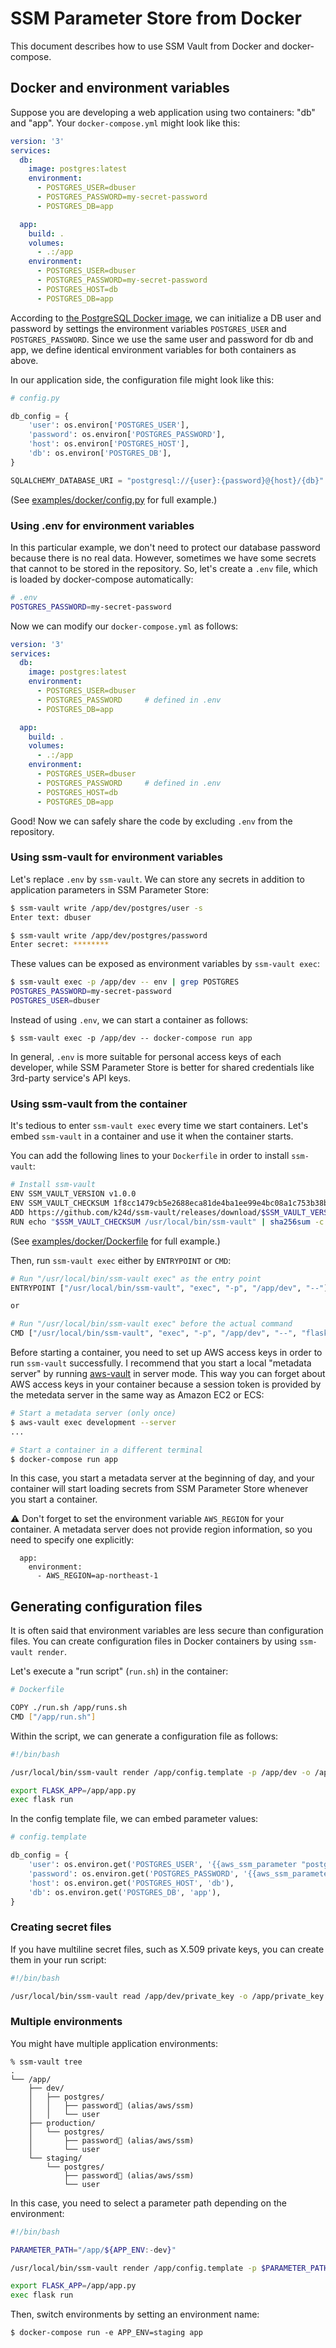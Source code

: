 # SSM Parameter Store from Docker

This document describes how to use SSM Vault from Docker and docker-compose.

## Docker and environment variables

Suppose you are developing a web application using two containers: "db" and "app".  Your `docker-compose.yml` might look like this:

```yaml
version: '3'
services:
  db:
    image: postgres:latest
    environment:
      - POSTGRES_USER=dbuser
      - POSTGRES_PASSWORD=my-secret-password
      - POSTGRES_DB=app

  app:
    build: .
    volumes:
      - .:/app
    environment:
      - POSTGRES_USER=dbuser
      - POSTGRES_PASSWORD=my-secret-password
      - POSTGRES_HOST=db
      - POSTGRES_DB=app
```

According to [the PostgreSQL Docker image](https://hub.docker.com/_/postgres), we can initialize a DB user and password by settings the environment variables `POSTGRES_USER` and `POSTGRES_PASSWORD`.  Since we use the same user and password for db and app, we define identical environment variables for both containers as above.

In our application side, the configuration file might look like this:

```python
# config.py

db_config = {
    'user': os.environ['POSTGRES_USER'],
    'password': os.environ['POSTGRES_PASSWORD'],
    'host': os.environ['POSTGRES_HOST'],
    'db': os.environ['POSTGRES_DB'],
}

SQLALCHEMY_DATABASE_URI = "postgresql://{user}:{password}@{host}/{db}".format(**db_config)
```

(See [examples/docker/config.py](examples/docker/config.py) for full example.)

### Using .env for environment variables

In this particular example, we don't need to protect our database password because there is no real data.  However, sometimes we have some secrets that cannot to be stored in the repository.  So, let's create a `.env` file, which is loaded by docker-compose automatically:

```bash
# .env
POSTGRES_PASSWORD=my-secret-password
```

Now we can modify our `docker-compose.yml` as follows:

```yaml
version: '3'
services:
  db:
    image: postgres:latest
    environment:
      - POSTGRES_USER=dbuser
      - POSTGRES_PASSWORD     # defined in .env
      - POSTGRES_DB=app

  app:
    build: .
    volumes:
      - .:/app
    environment:
      - POSTGRES_USER=dbuser
      - POSTGRES_PASSWORD     # defined in .env
      - POSTGRES_HOST=db
      - POSTGRES_DB=app
```

Good!  Now we can safely share the code by excluding `.env` from the repository.

### Using ssm-vault for environment variables

Let's replace `.env` by `ssm-vault`.  We can store any secrets in addition to application parameters in SSM Parameter Store:

```bash
$ ssm-vault write /app/dev/postgres/user -s
Enter text: dbuser

$ ssm-vault write /app/dev/postgres/password
Enter secret: ********
```

These values can be exposed as environment variables by `ssm-vault exec`:

```bash
$ ssm-vault exec -p /app/dev -- env | grep POSTGRES
POSTGRES_PASSWORD=my-secret-password
POSTGRES_USER=dbuser
```

Instead of using `.env`, we can start a container as follows:

```
$ ssm-vault exec -p /app/dev -- docker-compose run app
```

In general, `.env` is more suitable for personal access keys of each developer, while SSM Parameter Store is better for shared credentials like 3rd-party service's API keys.

### Using ssm-vault from the container

It's tedious to enter `ssm-vault exec` every time we start containers.  Let's embed `ssm-vault` in a container and use it when the container starts.

You can add the following lines to your `Dockerfile` in order to install `ssm-vault`:

```bash
# Install ssm-vault
ENV SSM_VAULT_VERSION v1.0.0
ENV SSM_VAULT_CHECKSUM 1f8cc1479cb5e2688eca81de4ba1ee99e4bc08a1c753b38b648a5a3bbbf4c474
ADD https://github.com/k24d/ssm-vault/releases/download/$SSM_VAULT_VERSION/ssm-vault-linux-amd64 /usr/local/bin/ssm-vault
RUN echo "$SSM_VAULT_CHECKSUM /usr/local/bin/ssm-vault" | sha256sum -c && chmod 755 /usr/local/bin/ssm-vault
```

(See [examples/docker/Dockerfile](examples/docker/Dockerfile) for full example.)

Then, run `ssm-vault exec` either by `ENTRYPOINT` or `CMD`:

```bash
# Run "/usr/local/bin/ssm-vault exec" as the entry point
ENTRYPOINT ["/usr/local/bin/ssm-vault", "exec", "-p", "/app/dev", "--"]

or

# Run "/usr/local/bin/ssm-vault exec" before the actual command
CMD ["/usr/local/bin/ssm-vault", "exec", "-p", "/app/dev", "--", "flask", "run"]
```

Before starting a container, you need to set up AWS access keys in order to run `ssm-vault` successfully.  I recommend that you start a local "metadata server" by running [aws-vault](https://github.com/99designs/aws-vault) in server mode.  This way you can forget about AWS access keys in your container because a session token is provided by the metedata server in the same way as Amazon EC2 or ECS:

```bash
# Start a metadata server (only once)
$ aws-vault exec development --server
...

# Start a container in a different terminal
$ docker-compose run app
```

In this case, you start a metadata server at the beginning of day, and your container will start loading secrets from SSM Parameter Store whenever you start a container.

:warning: Don't forget to set the environment variable `AWS_REGION` for your container.  A metadata server does not provide region information, so you need to specify one explicitly:

```
  app:
    environment:
      - AWS_REGION=ap-northeast-1
```

## Generating configuration files

It is often said that environment variables are less secure than configuration files.  You can create configuration files in Docker containers by using `ssm-vault render`.

Let's execute a "run script" (`run.sh`) in the container:

```bash
# Dockerfile

COPY ./run.sh /app/runs.sh
CMD ["/app/run.sh"]
```

Within the script, we can generate a configuration file as follows:

```bash
#!/bin/bash

/usr/local/bin/ssm-vault render /app/config.template -p /app/dev -o /app/config.py

export FLASK_APP=/app/app.py
exec flask run
```

In the config template file, we can embed parameter values:

```python
# config.template

db_config = {
    'user': os.environ.get('POSTGRES_USER', '{{aws_ssm_parameter "postgres/user"}}'),
    'password': os.environ.get('POSTGRES_PASSWORD', '{{aws_ssm_parameter "postgres/password"}}'),
    'host': os.environ.get('POSTGRES_HOST', 'db'),
    'db': os.environ.get('POSTGRES_DB', 'app'),
}
```

### Creating secret files

If you have multiline secret files, such as X.509 private keys, you can create them in your run script:

```bash
#!/bin/bash

/usr/local/bin/ssm-vault read /app/dev/private_key -o /app/private_key.pem -m 0600
```

### Multiple environments

You might have multiple application environments:

```
% ssm-vault tree
.
└── /app/
    ├── dev/
    │   ├── postgres/
    │   │   ├── password🔐 (alias/aws/ssm)
    │   │   └── user
    ├── production/
    │   └── postgres/
    │       ├── password🔐 (alias/aws/ssm)
    │       └── user
    └── staging/
        └── postgres/
            ├── password🔐 (alias/aws/ssm)
            └── user
```

In this case, you need to select a parameter path depending on the environment:

```bash
#!/bin/bash

PARAMETER_PATH="/app/${APP_ENV:-dev}"

/usr/local/bin/ssm-vault render /app/config.template -p $PARAMETER_PATH -o /app/config.py

export FLASK_APP=/app/app.py
exec flask run
```

Then, switch environments by setting an environment name:

```
$ docker-compose run -e APP_ENV=staging app
```
